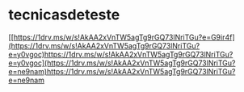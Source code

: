 # tecnicasdeteste
[[https://1drv.ms/w/s!AkAA2xVnTW5agTg9rGQ73lNriTGu?e=G9ir4f](https://1drv.ms/w/s!AkAA2xVnTW5agTg9rGQ73lNriTGu?e=y0vgoc)https://1drv.ms/w/s!AkAA2xVnTW5agTg9rGQ73lNriTGu?e=y0vgoc](https://1drv.ms/w/s!AkAA2xVnTW5agTg9rGQ73lNriTGu?e=ne9nam)https://1drv.ms/w/s!AkAA2xVnTW5agTg9rGQ73lNriTGu?e=ne9nam
